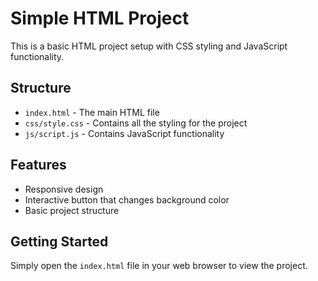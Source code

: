 # Simple HTML Project

This is a basic HTML project setup with CSS styling and JavaScript functionality.

## Structure

- `index.html` - The main HTML file
- `css/style.css` - Contains all the styling for the project
- `js/script.js` - Contains JavaScript functionality

## Features

- Responsive design
- Interactive button that changes background color
- Basic project structure

## Getting Started

Simply open the `index.html` file in your web browser to view the project.

